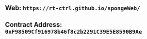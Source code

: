 ## Web: ```https://rt-ctrl.github.io/spongeWeb/```
## Contract Address: ```0xF98509Cf916978b46f8c2b2291C39E5E8590B9Ae```
